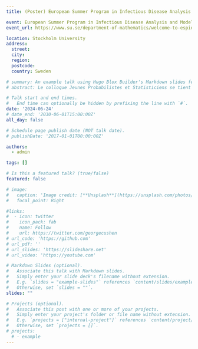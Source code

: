 ```yaml
---
title: (Poster) European Summer Program in Infectious Disease Analysis and Modelling

event: European Summer Program in Infectious Disease Analysis and Modelling
event_url: https://www.su.se/department-of-mathematics/welcome-to-espidam-the-european-summer-program-in-infectious-disease-analysis-and-modelling-1.703719

location: Stockholm University
address:
  street: 
  city: 
  region: 
  postcode: 
  country: Sweden

# summary: An example talk using Hugo Blox Builder's Markdown slides feature.
# abstract: Le colloque Jeunes Probabilistes et Statisticiens se tient tous les deux ans depuis 1994 sous l'égide du groupe Modélisation Aléatoire et Statistique (MAS) de la Société de Mathématiques Appliquées et Industrielles (SMAI). Les participants sont des doctorants avancés (2ème ou 3ème année) ou éventuellement ayant soutenu leur thèse dans l'année. Son but est de leur fournir un cadre agréable et informel pour se rencontrer, exposer leurs travaux et enrichir leur spectre thématique.

# Talk start and end times.
#   End time can optionally be hidden by prefixing the line with `#`.
date: '2024-06-24'
# date_end: '2030-06-01T15:00:00Z'
all_day: false

# Schedule page publish date (NOT talk date).
# publishDate: '2017-01-01T00:00:00Z'

authors:
  - admin

tags: []

# Is this a featured talk? (true/false)
featured: false

# image:
#   caption: 'Image credit: [**Unsplash**](https://unsplash.com/photos/bzdhc5b3Bxs)'
#   focal_point: Right

#links:
#  - icon: twitter
#    icon_pack: fab
#    name: Follow
#    url: https://twitter.com/georgecushen
# url_code: 'https://github.com'
# url_pdf: ''
# url_slides: 'https://slideshare.net'
# url_video: 'https://youtube.com'

# Markdown Slides (optional).
#   Associate this talk with Markdown slides.
#   Simply enter your slide deck's filename without extension.
#   E.g. `slides = "example-slides"` references `content/slides/example-slides.md`.
#   Otherwise, set `slides = ""`.
slides: ""

# Projects (optional).
#   Associate this post with one or more of your projects.
#   Simply enter your project's folder or file name without extension.
#   E.g. `projects = ["internal-project"]` references `content/project/deep-learning/index.md`.
#   Otherwise, set `projects = []`.
# projects:
  # - example
---
```

<!-- 
{{% callout note %}}
Click on the **Slides** button above to view the built-in slides feature.
{{% /callout %}}

Slides can be added in a few ways:

- **Create** slides using Hugo Blox Builder's [_Slides_](https://docs.hugoblox.com/reference/content-types/) feature and link using `slides` parameter in the front matter of the talk file
- **Upload** an existing slide deck to `static/` and link using `url_slides` parameter in the front matter of the talk file
- **Embed** your slides (e.g. Google Slides) or presentation video on this page using [shortcodes](https://docs.hugoblox.com/reference/markdown/).

Further event details, including [page elements](https://docs.hugoblox.com/reference/markdown/) such as image galleries, can be added to the body of this page. -->
